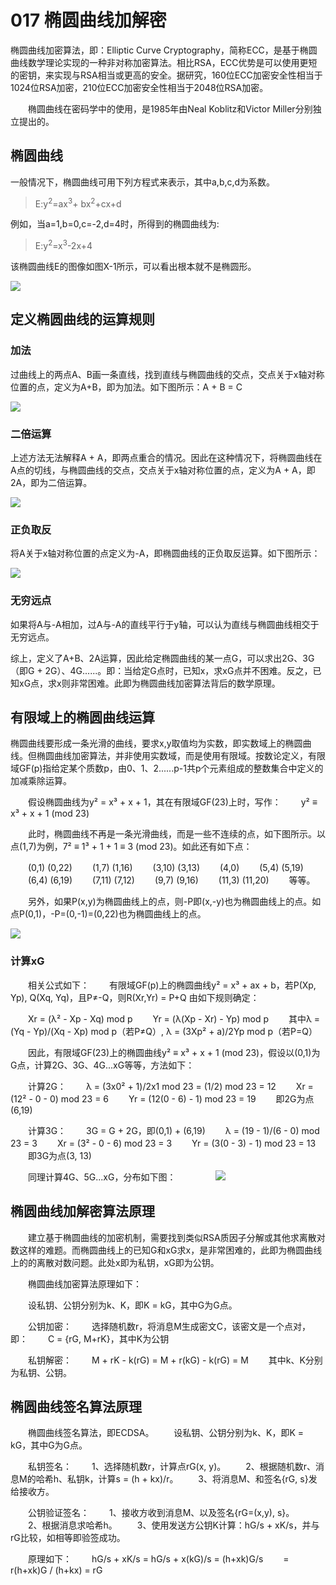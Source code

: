 # 017 椭圆曲线加解密

椭圆曲线加密算法，即：Elliptic Curve Cryptography，简称ECC，是基于椭圆曲线数学理论实现的一种非对称加密算法。相比RSA，ECC优势是可以使用更短的密钥，来实现与RSA相当或更高的安全。据研究，160位ECC加密安全性相当于1024位RSA加密，210位ECC加密安全性相当于2048位RSA加密。
 
　　椭圆曲线在密码学中的使用，是1985年由Neal Koblitz和Victor Miller分别独立提出的。
　　
## 椭圆曲线

一般情况下，椭圆曲线可用下列方程式来表示，其中a,b,c,d为系数。
> E:y<sup>2</sup>=ax<sup>3</sup>+ bx<sup>2</sup>+cx+d

例如，当a=1,b=0,c=-2,d=4时，所得到的椭圆曲线为:

> E:y<sup>2</sup>=x<sup>3</sup>-2x+4

该椭圆曲线E的图像如图X-1所示，可以看出根本就不是椭圆形。　　

![](http://olgjbx93m.bkt.clouddn.com/20180117-211235.png)

## 定义椭圆曲线的运算规则

### 加法

过曲线上的两点A、B画一条直线，找到直线与椭圆曲线的交点，交点关于x轴对称位置的点，定义为A+B，即为加法。如下图所示：A + B = C

![](http://olgjbx93m.bkt.clouddn.com/20180117-230503.png)

### 二倍运算

上述方法无法解释A + A，即两点重合的情况。因此在这种情况下，将椭圆曲线在A点的切线，与椭圆曲线的交点，交点关于x轴对称位置的点，定义为A + A，即2A，即为二倍运算。

![](http://olgjbx93m.bkt.clouddn.com/20180117-230604.png)

### 正负取反

将A关于x轴对称位置的点定义为-A，即椭圆曲线的正负取反运算。如下图所示：

![](http://olgjbx93m.bkt.clouddn.com/20180117-230756.png)


### 无穷远点

如果将A与-A相加，过A与-A的直线平行于y轴，可以认为直线与椭圆曲线相交于无穷远点。


综上，定义了A+B、2A运算，因此给定椭圆曲线的某一点G，可以求出2G、3G（即G + 2G）、4G......。即：当给定G点时，已知x，求xG点并不困难。反之，已知xG点，求x则非常困难。此即为椭圆曲线加密算法背后的数学原理。

## 有限域上的椭圆曲线运算

椭圆曲线要形成一条光滑的曲线，要求x,y取值均为实数，即实数域上的椭圆曲线。但椭圆曲线加密算法，并非使用实数域，而是使用有限域。按数论定义，有限域GF(p)指给定某个质数p，由0、1、2......p-1共p个元素组成的整数集合中定义的加减乘除运算。
 
　　假设椭圆曲线为y² = x³ + x + 1，其在有限域GF(23)上时，写作：
　　y² ≡ x³ + x + 1 (mod 23)
 
　　此时，椭圆曲线不再是一条光滑曲线，而是一些不连续的点，如下图所示。以点(1,7)为例，7² ≡ 1³ + 1 + 1 ≡ 3 (mod 23)。如此还有如下点：
 
　　(0,1) (0,22)
　　(1,7) (1,16)
　　(3,10) (3,13)
　　(4,0)
　　(5,4) (5,19)
　　(6,4) (6,19)
　　(7,11) (7,12)
　　(9,7) (9,16)
　　(11,3) (11,20)
　　等等。
 
　　另外，如果P(x,y)为椭圆曲线上的点，则-P即(x,-y)也为椭圆曲线上的点。如点P(0,1)，-P=(0,-1)=(0,22)也为椭圆曲线上的点。
 
![](http://olgjbx93m.bkt.clouddn.com/20180118-084035.png)

### 计算xG
 
　　相关公式如下：
　　有限域GF(p)上的椭圆曲线y² = x³ + ax + b，若P(Xp, Yp), Q(Xq, Yq)，且P≠-Q，则R(Xr,Yr) = P+Q 由如下规则确定：
 
　　Xr = (λ² - Xp - Xq) mod p
　　Yr = (λ(Xp - Xr) - Yp) mod p
　　其中λ = (Yq - Yp)/(Xq - Xp) mod p（若P≠Q）, λ = (3Xp² + a)/2Yp mod p（若P=Q）
 
　　因此，有限域GF(23)上的椭圆曲线y² ≡ x³ + x + 1 (mod 23)，假设以(0,1)为G点，计算2G、3G、4G...xG等等，方法如下：
 
　　计算2G：
　　λ = (3x0² + 1)/2x1 mod 23 = (1/2) mod 23 = 12
　　Xr = (12² - 0 - 0) mod 23 = 6
　　Yr = (12(0 - 6) - 1) mod 23 = 19
　　即2G为点(6,19)
 
　　计算3G：
　　3G = G + 2G，即(0,1) + (6,19)
　　λ = (19 - 1)/(6 - 0) mod 23 = 3
　　Xr = (3² - 0 - 6) mod 23 = 3
　　Yr = (3(0 - 3) - 1) mod 23 = 13
　　即3G为点(3, 13)
 
　　同理计算4G、5G...xG，分布如下图：
　　
　　![](http://olgjbx93m.bkt.clouddn.com/20180118-084032.png)
　　
## 椭圆曲线加解密算法原理
 
　　建立基于椭圆曲线的加密机制，需要找到类似RSA质因子分解或其他求离散对数这样的难题。而椭圆曲线上的已知G和xG求x，是非常困难的，此即为椭圆曲线上的的离散对数问题。此处x即为私钥，xG即为公钥。
 
　　椭圆曲线加密算法原理如下：
 
　　设私钥、公钥分别为k、K，即K = kG，其中G为G点。
 
　　公钥加密：
　　选择随机数r，将消息M生成密文C，该密文是一个点对，即：
　　C = {rG, M+rK}，其中K为公钥
 
　　私钥解密：
　　M + rK - k(rG) = M + r(kG) - k(rG) = M
　　其中k、K分别为私钥、公钥。
 

## 椭圆曲线签名算法原理
 
　　椭圆曲线签名算法，即ECDSA。
　　设私钥、公钥分别为k、K，即K = kG，其中G为G点。
 
　　私钥签名：
　　1、选择随机数r，计算点rG(x, y)。
　　2、根据随机数r、消息M的哈希h、私钥k，计算s = (h + kx)/r。
　　3、将消息M、和签名{rG, s}发给接收方。
 
　　公钥验证签名：
　　1、接收方收到消息M、以及签名{rG=(x,y), s}。
　　2、根据消息求哈希h。
　　3、使用发送方公钥K计算：hG/s + xK/s，并与rG比较，如相等即验签成功。
 
　　原理如下：
　　hG/s + xK/s = hG/s + x(kG)/s = (h+xk)G/s
　　= r(h+xk)G / (h+kx) = rG



